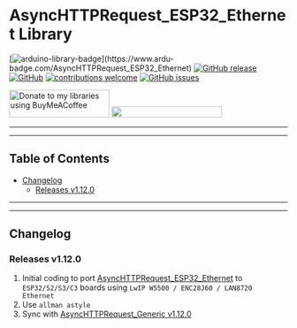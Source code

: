 # AsyncHTTPRequest_ESP32_Ethernet Library

[![arduino-library-badge](https://www.ardu-badge.com/badge/AsyncHTTPRequest_ESP32_Ethernet.svg?)](https://www.ardu-badge.com/AsyncHTTPRequest_ESP32_Ethernet)
[![GitHub release](https://img.shields.io/github/release/khoih-prog/AsyncHTTPRequest_ESP32_Ethernet.svg)](https://github.com/khoih-prog/AsyncHTTPRequest_ESP32_Ethernet/releases)
[![GitHub](https://img.shields.io/github/license/mashape/apistatus.svg)](https://github.com/khoih-prog/AsyncHTTPRequest_ESP32_Ethernet/blob/main/LICENSE)
[![contributions welcome](https://img.shields.io/badge/contributions-welcome-brightgreen.svg?style=flat)](#Contributing)
[![GitHub issues](https://img.shields.io/github/issues/khoih-prog/AsyncHTTPRequest_ESP32_Ethernet.svg)](http://github.com/khoih-prog/AsyncHTTPRequest_ESP32_Ethernet/issues)


<a href="https://www.buymeacoffee.com/khoihprog6" title="Donate to my libraries using BuyMeACoffee"><img src="https://cdn.buymeacoffee.com/buttons/v2/default-yellow.png" alt="Donate to my libraries using BuyMeACoffee" style="height: 50px !important;width: 181px !important;" ></a>
<a href="https://www.buymeacoffee.com/khoihprog6" title="Donate to my libraries using BuyMeACoffee"><img src="https://img.shields.io/badge/buy%20me%20a%20coffee-donate-orange.svg?logo=buy-me-a-coffee&logoColor=FFDD00" style="height: 20px !important;width: 200px !important;" ></a>


---
---

## Table of Contents

* [Changelog](#changelog)
	* [Releases v1.12.0](#releases-v1120)

---
---

## Changelog

### Releases v1.12.0

1. Initial coding to port [AsyncHTTPRequest_ESP32_Ethernet](https://github.com/khoih-prog/AsyncHTTPRequest_ESP32_Ethernet) to `ESP32/S2/S3/C3` boards using `LwIP W5500 / ENC28J60 / LAN8720 Ethernet`
2. Use `allman astyle`
3. Sync with [AsyncHTTPRequest_Generic v1.12.0](https://github.com/khoih-prog/AsyncHTTPRequest_Generic)



